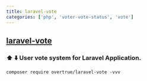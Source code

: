 ```yaml
---
title: laravel-vote
categories: ['php', 'voter-vote-status', 'vote']
---
```

## [laravel-vote](https://github.com/overtrue/laravel-vote)

### ⬆️ ⬇️ User vote system for Laravel Application.


```shell
composer require overtrue/laravel-vote -vvv
```
